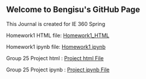 ## Welcome to Bengisu's GitHub Page

This Journal is created for IE 360 Spring

Homework1 HTML file: [Homework1_HTML](IE360_Homework1_BengisuHacet.html)

Homework1 ipynb file: [Homework1 ipynb](IE360_Homework1_BengisuHacet.ipynb)


Group 25 Project html : [Project html File](IE360_project_group25.html)

Group 25 Project ipynb : [Project ipynb File](IE360_project_group25.ipynb)

